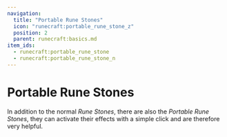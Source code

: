```yaml
---
navigation:
  title: "Portable Rune Stones"
  icon: "runecraft:portable_rune_stone_z"
  position: 2
  parent: runecraft:basics.md
item_ids:
  - runecraft:portable_rune_stone
  - runecraft:portable_rune_stone_n
---
```


# Portable Rune Stones

In addition to the normal *Rune Stones*, there are also the *Portable Rune Stones*, they can activate their effects with a simple click and are therefore very helpful.



<Recipe id="runecraft:rune_stones/blank_portable_rune_stone" />

<Recipe id="runecraft:rune_stones/portable_rune_stone_n" />

